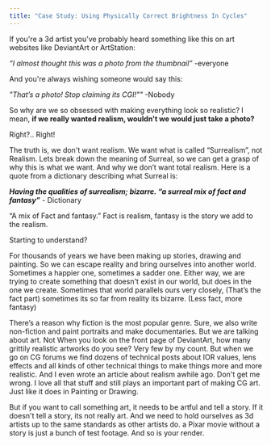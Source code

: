 ```yaml
---
title: "Case Study: Using Physically Correct Brightness In Cycles"
---
```


If you're a 3d artist you've probably heard something like this on art websites like DeviantArt or ArtStation:

*“I almost thought this was a photo from the thumbnail”*
-everyone

And you're always wishing someone would say this:

*"That’s a photo! Stop claiming its CGI!""*
-Nobody

So why are we so obsessed with making everything look so realistic? I mean, **if we really wanted realism, wouldn't we would just take a photo?**

Right?.. Right!

The truth is, we don't want realism. We want what is called “Surrealism”, not Realism. Lets break down the meaning of Surreal, so we can get a grasp of why this is what we want. And why we don’t want total realism. Here is a quote from a dictionary describing what Surreal is:

***Having the qualities of surrealism; bizarre.
“a surreal mix of fact and fantasy”*** - Dictionary

“A mix of Fact and fantasy.” Fact is realism, fantasy is the story we add to the realism.

Starting to understand?

For thousands of years we have been making up stories, drawing and painting. So we can escape reality and bring ourselves into another world. Sometimes a happier one, sometimes a sadder one. Either way, we are trying to create something that doesn't exist in our world, but does in the one we create. Sometimes that world parallels ours very closely, (That’s the fact part) sometimes its so far from reality its bizarre. (Less fact, more fantasy)

There’s a reason why fiction is the most popular genre. Sure, we also write non-fiction and paint portraits and make documentaries. But we are talking about art. Not When you look on the front page of DeviantArt, how many grittily realistic artworks do you see? Very few by my count. But when we go on CG forums we find dozens of technical posts about IOR values, lens effects and all kinds of other technical things to make things more and more realistic. And I even wrote an article about realism awhile ago. Don't get me wrong. I love all that stuff and still plays an important part of making CG art. Just like it does in Painting or Drawing.

But if you want to call something art, it needs to be artful and tell a story. If it doesn't tell a story, its not really art. And we need to hold ourselves as 3d artists up to the same standards as other artists do. a Pixar movie without a story is just a bunch of test footage. And so is your render.
